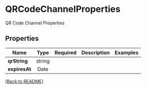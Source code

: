 # QRCodeChannelProperties

QR Code Channel Properties

## Properties

| Name | Type | Required | Description | Examples |
|------------|:-------------:|:-------------:|-------------|:-------------:|
| **qrString** |string |  |  | | |
| **expiresAt** |Date |  |  | | |



[[Back to README]](../../README.md)